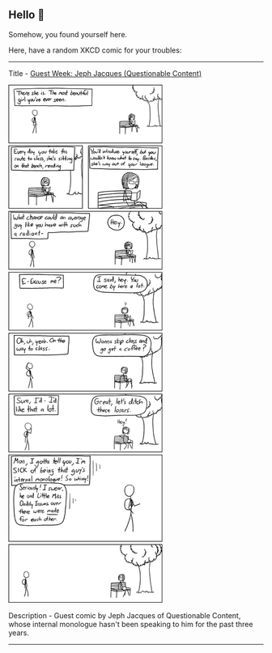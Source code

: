 ## Hello 👀

Somehow, you found yourself here.

Here, have a random XKCD comic for your troubles:

-----------------------------------

Title - [Guest Week: Jeph Jacques (Questionable Content)](https://xkcd.com/822)

![Guest Week: Jeph Jacques (Questionable Content)](./random_comic.png)

Description - Guest comic by Jeph Jacques of Questionable Content, whose internal monologue hasn't been speaking to him for the past three years.

-----------------------------------